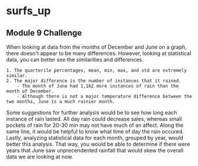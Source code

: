 # surfs_up
## Module 9 Challenge


When looking at data from the months of December and June on a graph, there doesn't appear to be many differences. However, looking at statistical data, you can better see the similarities and differences. 

    1. The quarterile percentages, mean, min, max, and std are extremely similar. 
    2. The major difference is the number of instances that it rained. 
        - The month of June had 1,162 more instances of rain than the month of December. 
        - Although there is not a major temperature difference between the two months, June is a much rainier month. 
        
        
Some suggestions for further analysis would be to see how long each instance of rain lasted. All day rain could decrease sales, whereas small pockets of rain for 20-30 min may not have much of an affect. Along the same line, it would be helpful to know what time of day the rain occured. Lastly, analyzing statistical data for each month, grouped by year, would better this analysis. That way, you would be able to determine if there were years that June saw unprecendented rainfall that would skew the overall data we are looking at now. 
